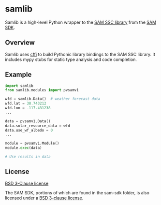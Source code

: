 # samlib

Samlib is a high-level Python wrapper to the [SAM SSC library](https://github.com/NREL/ssc/)
from the [SAM SDK](https://sam.nrel.gov/sdk).

## Overview

Samlib uses [cffi](https://pypi.org/project/cffi/) to build Pythonic library
bindings to the SAM SSC library. It includes mypy stubs for static type analysis
and code completion.

## Example

```python
import samlib
from samlib.modules import pvsamv1

wfd = samlib.Data()  # weather forecast data
wfd.lat = 38.743212
wfd.lon = -117.431238
...

data = pvsamv1.Data()
data.solar_resource_data = wfd
data.use_wf_albedo = 0
...

module = pvsamv1.Module()
module.exec(data)

# Use results in data
```

## License

[BSD 3-Clause license](LICENSE)

The SAM SDK, portions of which are found in the sam-sdk folder, is also
licensed under a [BSD 3-clause license](sam-sdk/LICENSE).
